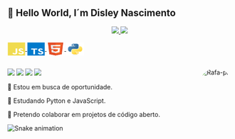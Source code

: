 ## 👋 Hello World, I´m Disley Nascimento
<div align="center">
  <a href="https://github.com/dislley">
  <img height="130em" src="https://github-readme-stats.vercel.app/api?username=dislley&show_icons=true&theme=dark&include_all_commits=true&count_private=true"/>
  <img height="130em" src="https://github-readme-stats.vercel.app/api/top-langs/?username=dislley&layout=compact&langs_count=7&theme=dark"/>
</div>
<div style="display: inline_block"><br>
  <img align="center" alt="Rafa-Js" height="30" width="40" src="https://raw.githubusercontent.com/devicons/devicon/master/icons/javascript/javascript-plain.svg">
  <img align="center" alt="Rafa-Ts" height="30" width="40" src="https://raw.githubusercontent.com/devicons/devicon/master/icons/typescript/typescript-plain.svg">
  <img align="center" alt="Rafa-HTML" height="30" width="40" src="https://raw.githubusercontent.com/devicons/devicon/master/icons/html5/html5-original.svg">
  <img align="center" alt="Rafa-Python" height="30" width="40" src="https://raw.githubusercontent.com/devicons/devicon/master/icons/python/python-original.svg">
</div>
  
  ##
   <img align="right" alt="Rafa-pic" height="150" style="border-radius:50px;" src="https://cdn.discordapp.com/attachments/870723682757140520/917229353115484220/unknown.png">

<div> 
  <a href="https://www.youtube.com/channel/UCI4E4as5ILf7N-YbY_UxFzA/featured" target="_blank"><img src="https://img.shields.io/badge/YouTube-FF0000?style=for-the-badge&logo=youtube&logoColor=white" target="_blank"></a>
  <a href="https://www.instagram.com/disleynunes/" target="_blank"><img src="https://img.shields.io/badge/-Instagram-%23E4405F?style=for-the-badge&logo=instagram&logoColor=white" target="_blank"></a>
 <a href="https://discord.gg/Disley#8333" target="_blank"><img src="https://img.shields.io/badge/Discord-7289DA?style=for-the-badge&logo=discord&logoColor=white" target="_blank"></a> 
  <a href="https://www.linkedin.com/in/disley-nascimento" target="_blank"><img src="https://img.shields.io/badge/-LinkedIn-%230077B5?style=for-the-badge&logo=linkedin&logoColor=white" target="_blank"></a> 
</div>
  
<div>
  
🔭 Estou em busca de oportunidade.

🌱 Estudando Pytton e JavaScript.

👯 Pretendo colaborar em projetos de código aberto.
  
  ![Snake animation](https://github.com/dislley/dislley/blob/output/github-contribution-grid-snake.svg)
 
</div>
